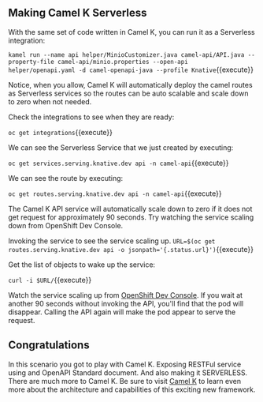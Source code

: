 ## Making Camel K Serverless


With the same set of code written in Camel K, you can run it as a Serverless integration:

``kamel run --name api helper/MinioCustomizer.java camel-api/API.java --property-file camel-api/minio.properties --open-api helper/openapi.yaml -d camel-openapi-java --profile Knative``{{execute}}

Notice, when you allow, Camel K will automatically deploy the camel routes as Serverless services so the routes can be auto scalable and scale down to zero when not needed.

Check the integrations to see when they are ready:

``oc get integrations``{{execute}}

We can see the Serverless Service that we just created by executing:

``oc get services.serving.knative.dev api -n camel-api``{{execute}}


We can see the route by executing:

``oc get routes.serving.knative.dev api -n camel-api``{{execute}}


The Camel K API service will automatically scale down to zero if it does not get request for approximately 90 seconds. Try watching the service scaling down from OpenShift Dev Console.

Invoking the service to see the service scaling up.
``URL=$(oc get routes.serving.knative.dev api -o jsonpath='{.status.url}')``{{execute}}

Get the list of objects to wake up the service:

``curl -i $URL/``{{execute}}

Watch the service scaling up from [OpenShift Dev Console](https://console-openshift-console-[[HOST_SUBDOMAIN]]-443-[[KATACODA_HOST]].environments.katacoda.com). If you wait at another 90 seconds without invoking the API, you'll find that the pod will disappear. Calling the API again will make the pod appear to serve the request.

## Congratulations

In this scenario you got to play with Camel K. Exposing RESTFul service using and OpenAPI Standard document. And also making it SERVERLESS. There are much more to Camel K. Be sure to visit [Camel K](https://camel.apache.org/camel-k/latest/index.html) to learn even more about the architecture and capabilities of this exciting new framework.
